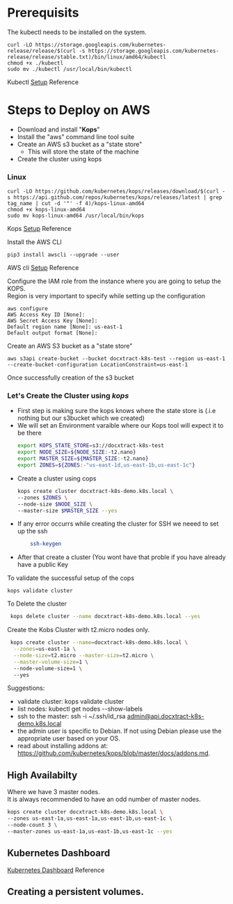 
# Prerequisits
The kubectl needs to be installed on the system.

```
curl -LO https://storage.googleapis.com/kubernetes-release/release/$(curl -s https://storage.googleapis.com/kubernetes-release/release/stable.txt)/bin/linux/amd64/kubectl
chmod +x ./kubectl
sudo mv ./kubectl /usr/local/bin/kubectl
```
Kubectl [Setup](https://kubernetes.io/docs/tasks/tools/install-kubectl/) Reference

# Steps to Deploy on AWS

* Download and install "**Kops**"
* Install the "aws" command line tool suite
* Create an AWS s3 bucket as a "state store"
  * This will store the state of the machine
* Create the cluster using kops

### Linux

```
curl -LO https://github.com/kubernetes/kops/releases/download/$(curl -s https://api.github.com/repos/kubernetes/kops/releases/latest | grep tag_name | cut -d '"' -f 4)/kops-linux-amd64
chmod +x kops-linux-amd64
sudo mv kops-linux-amd64 /usr/local/bin/kops
```

Kops [Setup](https://github.com/kubernetes/kops) Reference


Install the AWS CLI
```
pip3 install awscli --upgrade --user
```

AWS cli [Setup](https://docs.aws.amazon.com/cli/latest/userguide/installing.html) Reference

Configure the IAM role from the instance where you are going to setup the KOPS.  
Region is very important to specify while setting up the configuration
```
aws configure
AWS Access Key ID [None]:
AWS Secret Access Key [None]:
Default region name [None]: us-east-1
Default output format [None]:
```

Create an AWS S3 bucket as a "state store"  
```
aws s3api create-bucket --bucket docxtract-k8s-test --region us-east-1 --create-bucket-configuration LocationConstraint=us-east-1
```
Once successfully creation of the s3 bucket  

### Let's Create the Cluster using *kops*
* First step is making sure the kops knows where the state store is (.i.e nothing but our s3bucket which we created)
* We will set an Environment varaible where our Kops tool will expect it to be there
    ```bash
    export KOPS_STATE_STORE=s3://docxtract-k8s-test
    export NODE_SIZE=${NODE_SIZE:-t2.nano}
    export MASTER_SIZE=${MASTER_SIZE:-t2.nano}
    export ZONES=${ZONES:-"us-east-1d,us-east-1b,us-east-1c"}
    ```
* Create a cluster using cops
    ```bash
    kops create cluster docxtract-k8s-demo.k8s.local \
    --zones $ZONES \
    --node-size $NODE_SIZE \
    --master-size $MASTER_SIZE --yes
    ```
 * If any error occurrs while creating the cluster for SSH we neeed to set up the ssh
    ```bash
    	ssh-keygen
    ```
 * After that create a cluster (You wont have that proble if you have already have a public Key

 To validate the successful setup of the cops
 ```
 kops validate cluster
 ```

To Delete the cluster
```bash
 kops delete cluster --name docxtract-k8s-demo.k8s.local --yes
```

Create the Kobs Cluster with t2.micro nodes only.
```bash
 kops create cluster --name=docxtract-k8s-demo.k8s.local \
  --zones=us-east-1a \
  --node-size=t2.micro --master-size=t2.micro \
  --master-volume-size=1 \ 
  --node-volume-size=1 \ 
  --yes
```


Suggestions:
 * validate cluster: kops validate cluster
 * list nodes: kubectl get nodes --show-labels
 * ssh to the master: ssh -i ~/.ssh/id_rsa admin@api.docxtract-k8s-demo.k8s.local
 * the admin user is specific to Debian. If not using Debian please use the appropriate user based on your OS.
 * read about installing addons at: https://github.com/kubernetes/kops/blob/master/docs/addons.md.


## High Availabilty

Where we have 3 master nodes.  
It is always recommended to have an odd number of master nodes.
```bash
kops create cluster docxtract-k8s-demo.k8s.local \
--zones us-east-1a,us-east-1a,us-east-1b,us-east-1c \
--node-count 3 \
--master-zones us-east-1a,us-east-1b,us-east-1c --yes
```


## Kubernetes Dashboard

[Kubernetes Dashboard](https://github.com/kubernetes/kops/blob/master/docs/addons.md) Reference

## Creating a persistent volumes.